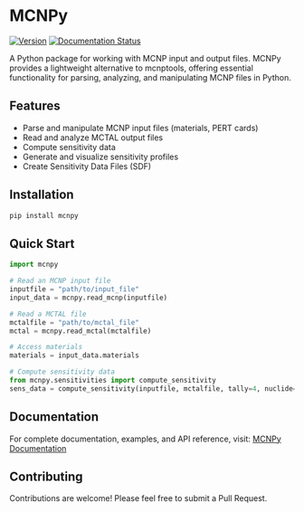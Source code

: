 # MCNPy

[![Version](https://img.shields.io/badge/version-0.2.2-blue.svg)](https://github.com/monleon96/MCNPy)
[![Documentation Status](https://readthedocs.org/projects/mcnpy/badge/?version=latest)](https://mcnpy.readthedocs.io/en/latest/?badge=latest)

A Python package for working with MCNP input and output files. MCNPy provides a lightweight alternative to mcnptools, offering essential functionality for parsing, analyzing, and manipulating MCNP files in Python.

## Features

- Parse and manipulate MCNP input files (materials, PERT cards)
- Read and analyze MCTAL output files
- Compute sensitivity data
- Generate and visualize sensitivity profiles
- Create Sensitivity Data Files (SDF)

## Installation

```bash
pip install mcnpy
```

## Quick Start

```python
import mcnpy

# Read an MCNP input file
inputfile = "path/to/input_file"
input_data = mcnpy.read_mcnp(inputfile)

# Read a MCTAL file
mctalfile = "path/to/mctal_file"
mctal = mcnpy.read_mctal(mctalfile)

# Access materials
materials = input_data.materials

# Compute sensitivity data
from mcnpy.sensitivities import compute_sensitivity
sens_data = compute_sensitivity(inputfile, mctalfile, tally=4, nuclide=26056, label='Sensitivity Fe-56')
```

## Documentation

For complete documentation, examples, and API reference, visit:
[MCNPy Documentation](https://mcnpy.readthedocs.io/en/latest/)

## Contributing

Contributions are welcome! Please feel free to submit a Pull Request.
